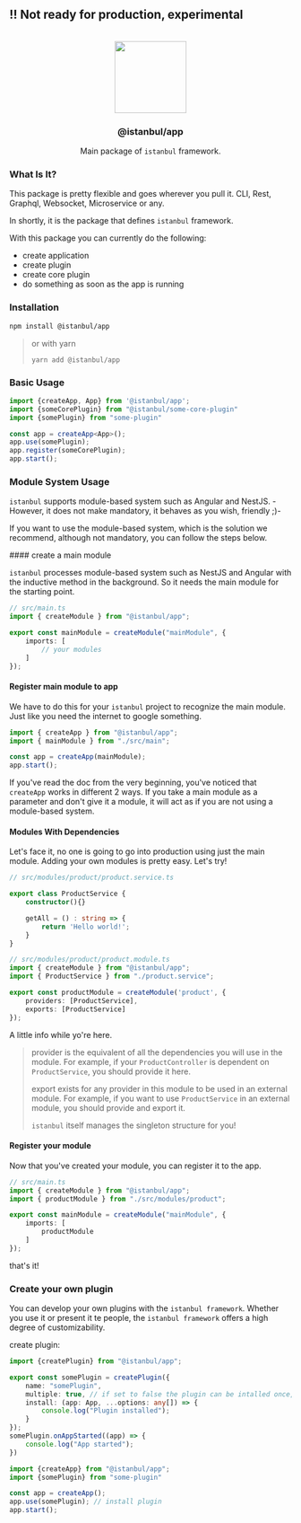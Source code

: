
## !! Not ready for production, experimental

<p align="center">
<br>
<img src="https://avatars.githubusercontent.com/u/108695351?s=200&v=4" width="128" height="128">
</p>
<h3 align="center">@istanbul/app</h3>
<p align="center">
  Main package of <code>istanbul</code> framework. 
</p>

### What Is It?

This package is pretty flexible and goes wherever you pull it. CLI, Rest, Graphql, Websocket, Microservice or any.

In shortly, it is the package that defines ``istanbul`` framework.

With this package you can currently do the following:

- create application
- create plugin
- create core plugin
- do something as soon as the app is running

### Installation

```sh
npm install @istanbul/app
```

> or with yarn
>
> ```
> yarn add @istanbul/app
> ```

### Basic Usage

```typescript
import {createApp, App} from '@istanbul/app';
import {someCorePlugin} from "@istanbul/some-core-plugin"
import {somePlugin} from "some-plugin"

const app = createApp<App>();
app.use(somePlugin);
app.register(someCorePlugin);
app.start();
```

### Module System Usage

`istanbul` supports module-based system such as Angular and NestJS. -However, it does not make mandatory, it behaves as you wish, friendly ;)-

If you want to use the module-based system, which is the solution we recommend, although not mandatory, you can follow the steps below.

#### create a main module

`istanbul` processes module-based system such as NestJS and Angular with the inductive method in the background. So it needs the main module for the starting point.

```typescript
// src/main.ts
import { createModule } from "@istanbul/app";

export const mainModule = createModule("mainModule", {
    imports: [
        // your modules
    ]
});
```

#### Register main module to app

We have to do this for your `istanbul` project to recognize the main module. Just like you need the internet to google something.

```typescript
import { createApp } from "@istanbul/app";
import { mainModule } from "./src/main";

const app = createApp(mainModule);
app.start();
```

If you've read the doc from the very beginning, you've noticed that `createApp` works in different 2 ways. If you take a main module as a parameter and don't give it a module, it will act as if you are not using a module-based system.

#### Modules With Dependencies

Let's face it, no one is going to go into production using just the main module. Adding your own modules is pretty easy. Let's try!

```typescript
// src/modules/product/product.service.ts

export class ProductService {
    constructor(){}

    getAll = () : string => {
        return 'Hello world!';
    }
}
```

```typescript
// src/modules/product/product.module.ts
import { createModule } from "@istanbul/app";
import { ProductService } from "./product.service";

export const productModule = createModule('product', {
    providers: [ProductService],
    exports: [ProductService]
});
```

A little info while yo're here.

> provider is the equivalent of all the dependencies you will use in the module. For example, if your `ProductController` is dependent on `ProductService`, you should provide it here.
>
> export exists for any provider in this module to be used in an external module. For example, if you want to use `ProductService` in an external module, you should provide and export it.
> 
> `istanbul` itself manages the singleton structure for you!

#### Register your module

Now that you've created your module, you can register it to the app.

```typescript
// src/main.ts
import { createModule } from "@istanbul/app";
import { productModule } from "./src/modules/product";

export const mainModule = createModule("mainModule", {
    imports: [
        productModule
    ]
});
```

that's it!

### Create your own plugin

You can develop your own plugins with the ``istanbul framework``. Whether you use it or present it te people, the `istanbul framework` offers a high degree of customizability.

create plugin:

```typescript
import {createPlugin} from "@istanbul/app";

export const somePlugin = createPlugin({
    name: "somePlugin",
    multiple: true, // if set to false the plugin can be intalled once, if set to true the plugin can be installed multiple times
    install: (app: App, ...options: any[]) => {
        console.log("Plugin installed");
    }
});
somePlugin.onAppStarted((app) => {
    console.log("App started");
})
```

```typescript
import {createApp} from "@istanbul/app";
import {somePlugin} from "some-plugin"

const app = createApp();
app.use(somePlugin); // install plugin
app.start();
```
